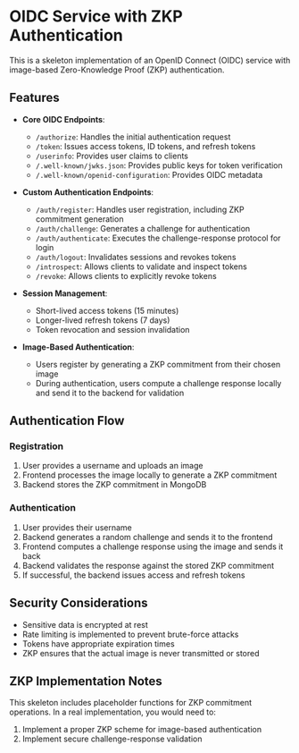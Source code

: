 # OIDC Service with ZKP Authentication

This is a skeleton implementation of an OpenID Connect (OIDC) service with image-based Zero-Knowledge Proof (ZKP) authentication.

## Features

- **Core OIDC Endpoints**:
  - `/authorize`: Handles the initial authentication request
  - `/token`: Issues access tokens, ID tokens, and refresh tokens
  - `/userinfo`: Provides user claims to clients
  - `/.well-known/jwks.json`: Provides public keys for token verification
  - `/.well-known/openid-configuration`: Provides OIDC metadata

- **Custom Authentication Endpoints**:
  - `/auth/register`: Handles user registration, including ZKP commitment generation
  - `/auth/challenge`: Generates a challenge for authentication
  - `/auth/authenticate`: Executes the challenge-response protocol for login
  - `/auth/logout`: Invalidates sessions and revokes tokens
  - `/introspect`: Allows clients to validate and inspect tokens
  - `/revoke`: Allows clients to explicitly revoke tokens

- **Session Management**:
  - Short-lived access tokens (15 minutes)
  - Longer-lived refresh tokens (7 days)
  - Token revocation and session invalidation

- **Image-Based Authentication**:
  - Users register by generating a ZKP commitment from their chosen image
  - During authentication, users compute a challenge response locally and send it to the backend for validation

## Authentication Flow

### Registration

1. User provides a username and uploads an image
2. Frontend processes the image locally to generate a ZKP commitment
3. Backend stores the ZKP commitment in MongoDB

### Authentication

1. User provides their username
2. Backend generates a random challenge and sends it to the frontend
3. Frontend computes a challenge response using the image and sends it back
4. Backend validates the response against the stored ZKP commitment
5. If successful, the backend issues access and refresh tokens

## Security Considerations

- Sensitive data is encrypted at rest
- Rate limiting is implemented to prevent brute-force attacks
- Tokens have appropriate expiration times
- ZKP ensures that the actual image is never transmitted or stored

## ZKP Implementation Notes

This skeleton includes placeholder functions for ZKP commitment operations. In a real implementation, you would need to:

1. Implement a proper ZKP scheme for image-based authentication
2. Implement secure challenge-response validation